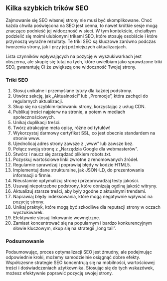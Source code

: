 ## Kilka szybkich trików SEO
Zajmowanie się SEO własnej strony nie musi być skomplikowane. Choć każda chwila poświęcona na SEO jest cenna, to nawet krótkie sesje mogą znacząco podnieść jej widoczność w sieci. W tym kontekście, chciałbym podzielić się moimi ulubionymi trikami SEO, które stosuję osobiście i które przynoszą wyraźne rezultaty. Te triki SEO są kluczowe zarówno podczas tworzenia strony, jak i przy jej późniejszych aktualizacjach.

Lista czynników wpływających na pozycję w wyszukiwarkach jest obszerna, ale skupię się tutaj na tych, które uwielbiam jako sprawdzone triki SEO, gwarantuję Ci że zwiększą one widoczność Twojej strony.

### Triki SEO
1. Stosuj unikalne i przemyślane tytuły dla każdej podstrony.
2. Utwórz sekcję, jak „Aktualności” lub „Promocje”, która zachęci do regularnych aktualizacji.
3. Skup się na szybkim ładowaniu strony, korzystając z usług CDN.
4. Publikuj treści najpierw na stronie, a potem w mediach społecznościowych.
5. Unikaj duplikacji treści.
6. Twórz atrakcyjne meta opisy, różne od tytułów!
7. Wykorzystaj darmowy certyfikat SSL, co jest obecnie standardem na stronie www.
8. Ujednolicaj adres strony zawsze z „www” lub zawsze bez.
9. Połącz swoją stronę z „Narzędzia Google dla webmasterów”.
10. Stwórz i naucz się zarządzać plikiem robots.txt.
11. Pozyskuj wartościowe linki zwrotne z renomowanych źródeł.
12. Regularnie sprawdzaj i poprawiaj błędy w kodzie HTML5.
13. Implementuj dane strukturalne, jak JSON-LD, do prezentowania informacji o firmie.
14. Nieustannie optymalizuj stronę i przeprowadzaj testy jakości.
15. Usuwaj niepotrzebne podstrony, które obniżają ogólną jakość witryny.
16. Aktualizuj starsze treści, aby były zgodne z aktualnymi trendami.
17. Naprawiaj błędy indeksowania, które mogą negatywnie wpływać na pozycję strony.
18. Unikaj praktyk, które mogą być szkodliwe dla reputacji strony w oczach wyszukiwarek.
19. Efektywnie stosuj linkowanie wewnętrzne.
20. Zamiast koncentrować się na popularnym i bardzo konkurencyjnym słowie kluczowym, skup się na strategii „long tail”.
 

### Podsumowanie
Podsumowując, proces optymalizacji SEO jest żmudny, ale podejmując odpowiednie kroki, możemy samodzielnie osiągnąć dobre efekty. Współczesne strategie SEO koncentrują się na mobilności, wartościowej treści i doświadczeniach użytkownika. Stosując się do tych wskazówek, możesz efektywnie poprawić pozycję swojej strony.